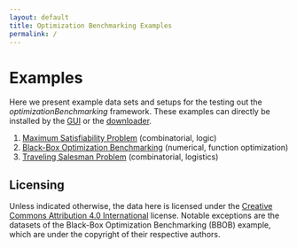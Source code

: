 ```yaml
---
layout: default
title: Optimization Benchmarking Examples
permalink: /
---
```


# Examples

Here we present example data sets and setups for the testing out the *optimizationBenchmarking* framework. These examples can directly be installed by the <a href="https://github.com/optimizationBenchmarking/evaluator-gui/releases/download/{{ site.guiVersion }}/evaluatorGui.jar">GUI</a> or the <a href="https://github.com/optimizationBenchmarking/documentation-examples-loader/releases">downloader</a>.

1. [Maximum Satisfiability Problem](data/maxSat) (combinatorial, logic)
2. [Black-Box Optimization Benchmarking](data/bbob) (numerical, function optimization)
3. [Traveling Salesman Problem](data/tspSuite) (combinatorial, logistics)

## Licensing

Unless indicated otherwise, the data here is licensed under the [Creative Commons Attribution 4.0 International](license.html) license. Notable exceptions are the datasets of the Black-Box Optimization Benchmarking (BBOB) example, which are under the copyright of their respective authors.